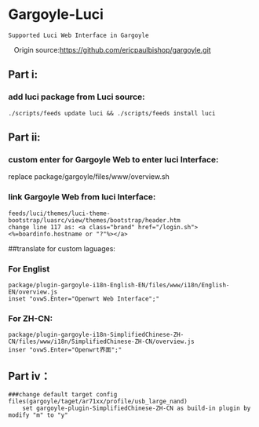 # Gargoyle-Luci
    Supported Luci Web Interface in Gargoyle
    Origin source:https://github.com/ericpaulbishop/gargoyle.git
## Part ⅰ:
### add luci package from Luci source:
    ./scripts/feeds update luci && ./scripts/feeds install luci
## Part ⅱ:
### custom enter for Gargoyle Web to enter luci Interface:
  replace package/gargoyle/files/www/overview.sh
### link Gargoyle Web from luci Interface: 
    feeds/luci/themes/luci-theme-bootstrap/luasrc/view/themes/bootstrap/header.htm
    change line 117 as: <a class="brand" href="/login.sh"><%=boardinfo.hostname or "?"%></a>
##translate for custom laguages:
### For Englist
    package/plugin-gargoyle-i18n-English-EN/files/www/i18n/English-EN/overview.js
    inset "ovwS.Enter="Openwrt Web Interface";" 
### For ZH-CN:
    package/plugin-gargoyle-i18n-SimplifiedChinese-ZH-CN/files/www/i18n/SimplifiedChinese-ZH-CN/overview.js
    inser "ovwS.Enter="Openwrt界面";" 
## Part ⅳ：
    ###change default target config files(gargoyle/taget/ar71xx/profile/usb_large_nand)
        set gargoyle-plugin-SimplifiedChinese-ZH-CN as build-in plugin by modify "m" to "y"
